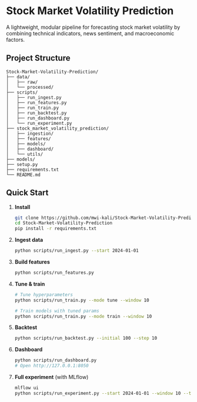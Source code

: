 # Stock Market Volatility Prediction

A lightweight, modular pipeline for forecasting stock market volatility by combining technical indicators, news sentiment, and macroeconomic factors.

## Project Structure

```
Stock-Market-Volatility-Prediction/
├── data/
│   ├── raw/             
│   └── processed/      
├── scripts/              
│   ├── run_ingest.py     
│   ├── run_features.py   
│   ├── run_train.py     
│   ├── run_backtest.py   
│   ├── run_dashboard.py  
│   └── run_experiment.py  
├── stock_market_volatility_prediction/
│   ├── ingestion/        
│   ├── features/          
│   ├── models/          
│   ├── dashboard/       
│   └── utils/            
├── models/           
├── setup.py    
├── requirements.txt 
└── README.md              
```

## Quick Start

1. **Install**

   ```bash
   git clone https://github.com/mwi-kali/Stock-Market-Volatility-Prediction.git
   cd Stock-Market-Volatility-Prediction
   pip install -r requirements.txt
   ```

2. **Ingest data**

   ```bash
   python scripts/run_ingest.py --start 2024-01-01 
   ```

3. **Build features**

   ```bash
   python scripts/run_features.py 
   ```

4. **Tune & train**

   ```bash
   # Tune hyperparameters
   python scripts/run_train.py --mode tune --window 10

   # Train models with tuned params
   python scripts/run_train.py --mode train --window 10
   ```

5. **Backtest**

   ```bash
   python scripts/run_backtest.py --initial 100 --step 10
   ```

6. **Dashboard**

   ```bash
   python scripts/run_dashboard.py
   # Open http://127.0.0.1:8050
   ```

7. **Full experiment** (with MLflow)

   ```bash
   mlflow ui          
   python scripts/run_experiment.py --start 2024-01-01 --window 10 --tune-trials 20
   ```
